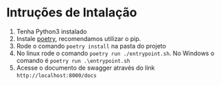# Intruções de Intalação
1. Tenha Python3 instalado
2. Instale [poetry](https://python-poetry.org/docs/), recomendamos utilizar o pip.
3. Rode o comando ```poetry install``` na pasta do projeto
4. No linux rode o comando ```poetry run ./entrypoint.sh```. 
   No Windows o comando é ```poetry run .\entrypoint.sh```
5. Acesse o documento de swagger através do link ```http://localhost:8000/docs```